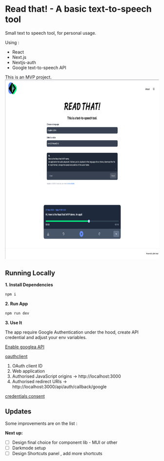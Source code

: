 # Read that! - A basic text-to-speech tool

Small text to speech tool, for personal usage.

Using :

- React
- Next.js
- Nextjs-auth
- Google text-to-speech API

This is an MVP project.
<img src="./screenshot-MVP.png" width="800px" height="586.5px" />

## Running Locally

**1. Install Dependencies**

```bash
npm i
```

**2. Run App**

```bash
npm run dev
```

**3. Use It**

The app require Google Authentication under the hood, create API credential and adjust your env variables.

[Enable googlea API](https://console.cloud.google.com/apis/library/speech.googleapis.com)

[oauthclient](https://console.cloud.google.com/apis/credentials/oauthclient)

1.  OAuth client ID
2.  Web application
3.  Authorised JavaScript origins -> http://localhost:3000
4.  Authorised redirect URIs -> http://localhost:3000/api/auth/callback/google

[credentials consent](https://console.cloud.google.com/apis/credentials/consent)

## Updates

Some improvements are on the list :

**Next up:**

- [ ] Design final choice for component lib - MUI or other
- [ ] Darkmode setup
- [ ] Design Shortcuts panel , add more shortcuts
